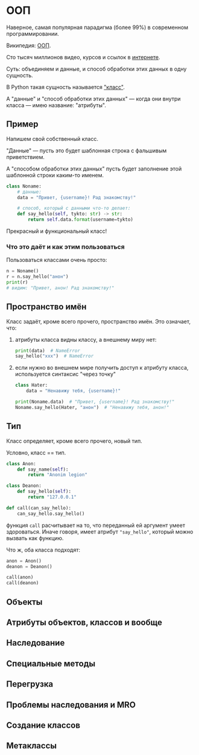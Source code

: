# ООП

Наверное, самая популярная парадигма (более 99%)
в современном программировании.

Википедия:
[ООП](https://ru.wikipedia.org/wiki/%D0%9E%D0%B1%D1%8A%D0%B5%D0%BA%D1%82%D0%BD%D0%BE-%D0%BE%D1%80%D0%B8%D0%B5%D0%BD%D1%82%D0%B8%D1%80%D0%BE%D0%B2%D0%B0%D0%BD%D0%BD%D0%BE%D0%B5_%D0%BF%D1%80%D0%BE%D0%B3%D1%80%D0%B0%D0%BC%D0%BC%D0%B8%D1%80%D0%BE%D0%B2%D0%B0%D0%BD%D0%B8%D0%B5).

Сто тысяч миллионов видео, курсов и ссылок
в [интернете](https://www.google.com/search?q=ООП).

Суть: объединяем и данные, и способ обработки этих данных
в одну сущность.

В Python такая сущность называется
["класс"](https://docs.python.org/3/tutorial/classes.html).

А "данные" и "способ обработки этих данных" —
когда они внутри класса — имею название: "атрибуты".

## Пример

Напишем свой собственный класс.

"Данные" — пусть это будет шаблонная строка
с фальшивым приветствием.

А "способом обработки этих данных"
пусть будет заполнение этой шаблонной строки
каким-то именем.

```python
class Noname:
    # данные:
    data = "Привет, {username}! Рад знакомству!"

    # способ, который с данными что-то делает:
    def say_hello(self, tykto: str) -> str:
        return self.data.format(username=tykto)
```
 
Прекрасный и функциональный класс!

### Что это даёт и как этим пользоваться

Пользоваться классами очень просто:

 ```python
n = Noname()
r = n.say_hello("анон")
print(r)
# видим: "Привет, анон! Рад знакомству!"
```

## Пространство имён

Класс задаёт, кроме всего прочего, пространство имён.
Это означает, что:
1. атрибуты класса видны классу, а внешнему миру нет:
    ```python
    print(data)  # NameError
    say_hello("xxx")  # NameError
    ```
1. если нужно во внешнем мире получить доступ к атрибуту класса, используется синтаксис "через точку"
    ```python
    class Hater:
        data = "Ненавижу тебя, {username}!"

    print(Noname.data)  # "Привет, {username}! Рад знакомству!"
    Noname.say_hello(Hater, "анон")  # "Ненавижу тебя, анон!"
    ```

## Тип

Класс определяет, кроме всего прочего, новый тип.

Условно, класс == тип.

```python
class Anon:
    def say_name(self):
        return "Anonim legion"

class Deanon:
    def say_hello(self):
        return "127.0.0.1"

def call(can_say_hello):
    can_say_hello.say_hello()
```

функция `call` расчитывает на то,
что переданный ей аргумент умеет здороваться.
Иначе говоря, имеет атрибут `"say_hello"`,
который можно вызвать как функцию.

Что ж, оба класса подходят:

```python
anon = Anon()
deanon = Deanon()

call(anon)
call(deanon)
```

## Объекты

## Атрибуты объектов, классов и вообще

## Наследование

## Специальные методы

## Перегрузка

## Проблемы наследования и MRO

## Создание классов

## Метаклассы
